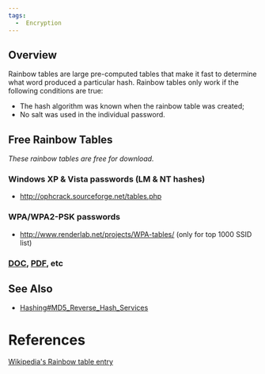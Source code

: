 ```yaml
---
tags:
  -  Encryption
---
```

## Overview

Rainbow tables are large pre-computed tables that make it fast to
determine what word produced a particular hash. Rainbow tables only work
if the following conditions are true:

- The hash algorithm was known when the rainbow table was created;
- No salt was used in the individual password.

## Free Rainbow Tables

*These rainbow tables are free for download.*

### Windows XP & Vista passwords (LM & NT hashes)

- <http://ophcrack.sourceforge.net/tables.php>

### WPA/WPA2-PSK passwords

- <http://www.renderlab.net/projects/WPA-tables/> (only for top 1000
  SSID list)

### [DOC](doc.md), [PDF](PDF "wikilink"), etc

## See Also

- [Hashing#MD5_Reverse_Hash_Services](hashing#md5_reverse_hash_services.md)

# References

[Wikipedia's Rainbow table
entry](http://en.wikipedia.org/wiki/Rainbow_table)

